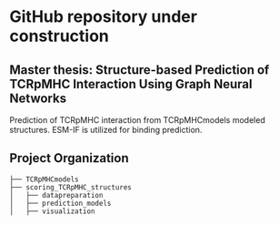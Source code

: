 # GitHub repository under construction

## Master thesis: Structure-based Prediction of TCRpMHC Interaction Using Graph Neural Networks
Prediction of TCRpMHC interaction from TCRpMHCmodels modeled structures. ESM-IF is utilized for binding prediction.

Project Organization
------------

    ├── TCRpMHCmodels
    ├── scoring_TCRpMHC_structures
    │   ├── datapreparation
    │   ├── prediction_models
    │   ├── visualization
